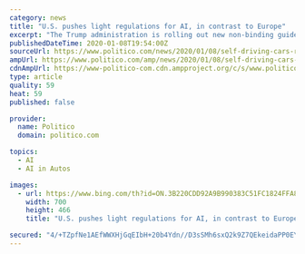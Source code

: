 ```yaml
---
category: news
title: "U.S. pushes light regulations for AI, in contrast to Europe"
excerpt: "The Trump administration is rolling out new non-binding guidelines Wednesday for regulating driverless cars and trucks — its second pronouncement ... issued a broader set of draft voluntary guidelines for federal agencies' treatment of artificial intelligence, which President Donald Trump's advisers say should avoid \"preemptive, burdensome ..."
publishedDateTime: 2020-01-08T19:54:00Z
sourceUrl: https://www.politico.com/news/2020/01/08/self-driving-cars-regulation-096267
ampUrl: https://www.politico.com/amp/news/2020/01/08/self-driving-cars-regulation-096267
cdnAmpUrl: https://www-politico-com.cdn.ampproject.org/c/s/www.politico.com/amp/news/2020/01/08/self-driving-cars-regulation-096267
type: article
quality: 59
heat: 59
published: false

provider:
  name: Politico
  domain: politico.com

topics:
  - AI
  - AI in Autos

images:
  - url: https://www.bing.com/th?id=ON.3B220CDD92A9B990383C51FC1824FFA8
    width: 700
    height: 466
    title: "U.S. pushes light regulations for AI, in contrast to Europe"

secured: "4/+TZpfNe1AEfWWXHjGqEIbH+20b4Ydn//D3sSMh6sxQ2k9Z7QEkeidaPP0EYlGtUJ0vhtS+3a7Q9sEvSWHukbVLMVizDalkMqxj9snjedn3jLxsBlV0RIH4nlmPerQlPGwcLJDh8fP/MRfddLZ+UFjZwUDZOY3MByswmQ81OFDqMuQaq8OllSH9wSd0+g9CNy7bePqoCtV41+5eqA720533rMCajPkdpWsnTr7BkQ1eiEo4VqxlsQfP98GeXO3HImm2GWVGA3ZgYtI3FoT0+w==;3hvKTJkVx4CgVNaPd13CSQ=="
---
```


